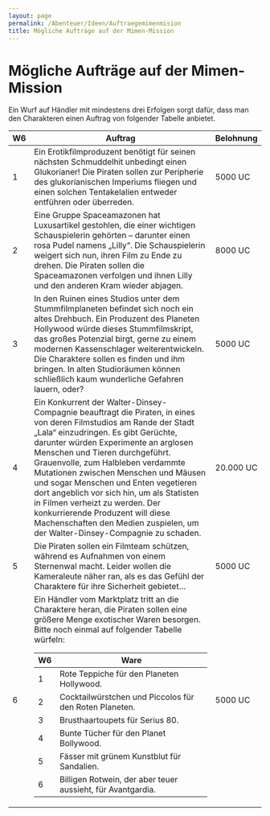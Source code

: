 ```yaml
---
layout: page
permalink: /Abenteuer/Ideen/Auftraegemimenmision
title: Mögliche Aufträge auf der Mimen-Mission
---
```


# Mögliche Aufträge auf der Mimen-Mission

Ein Wurf auf Händler mit mindestens drei Erfolgen sorgt dafür, dass man den Charakteren einen Auftrag von folgender Tabelle anbietet.

<table>
<thead>
<tr><th>W6</th><th>Auftrag</th><th>Belohnung</th></tr>
</thead>
<tbody>
<tr><td>1</td><td>Ein Erotikfilmproduzent benötigt für seinen nächsten Schmuddelhit unbedingt einen Glukorianer! Die Piraten sollen zur Peripherie des glukorianischen Imperiums fliegen und einen solchen Tentakelalien entweder entführen oder überreden.</td><td>5000 UC</td></tr>
<tr><td>2</td><td>Eine Gruppe Spaceamazonen hat Luxusartikel gestohlen, die einer wichtigen Schauspielerin gehörten – darunter einen rosa Pudel namens &bdquo;Lilly&ldquo;. Die Schauspielerin weigert sich nun, ihren Film zu Ende zu drehen. Die Piraten sollen die Spaceamazonen verfolgen und ihnen Lilly und den anderen Kram wieder abjagen.</td><td>8000 UC</td></tr>
<tr><td>3</td><td>In den Ruinen eines Studios unter dem Stummfilmplaneten befindet sich noch ein altes Drehbuch. Ein Produzent des Planeten Hollywood würde dieses Stummfilmskript, das großes Potenzial birgt, gerne zu einem modernen Kassenschlager weiterentwickeln. Die Charaktere sollen es finden und ihm bringen. In alten Studioräumen können schließlich kaum wunderliche Gefahren lauern, oder?</td><td>5000 UC</td></tr>
<tr><td>4</td><td>Ein Konkurrent der Walter-Dinsey-Compagnie beauftragt die Piraten, in eines von deren Filmstudios am Rande der Stadt &bdquo;Lala&ldquo; einzudringen. Es gibt Gerüchte, darunter würden Experimente an arglosen Menschen und Tieren durchgeführt. Grauenvolle, zum Halbleben verdammte Mutationen zwischen Menschen und Mäusen und sogar Menschen und Enten vegetieren dort angeblich vor sich hin, um als Statisten in Filmen verheizt zu werden. Der konkurrierende Produzent will diese Machenschaften den Medien zuspielen, um der Walter-Dinsey-Compagnie zu schaden.</td><td>20.000 UC</td></tr>
<tr><td>5</td><td>Die Piraten sollen ein Filmteam schützen, während es Aufnahmen von einem Sternenwal macht. Leider wollen die Kameraleute näher ran, als es das Gefühl der Charaktere für ihre Sicherheit gebietet&hellip;</td><td>5000 UC</td></tr>
<tr><td>6</td><td>Ein Händler vom Marktplatz tritt an die Charaktere heran, die Piraten sollen eine größere Menge exotischer Waren besorgen. Bitte noch einmal auf folgender Tabelle würfeln:
<table>
<thead>
<tr><th>W6</th><th>Ware</th></tr>
</thead>
<tbody>
<tr><td>1</td><td>Rote Teppiche für den Planeten Hollywood.</td></tr>
<tr><td>2</td><td>Cocktailwürstchen und Piccolos für den Roten Planeten.</td></tr>
<tr><td>3</td><td>Brusthaartoupets für Serius 80.</td></tr>
<tr><td>4</td><td>Bunte Tücher für den Planet Bollywood.</td></tr>
<tr><td>5</td><td>Fässer mit grünem Kunstblut für Sandalien.</td></tr>
<tr><td>6</td><td>Billigen Rotwein, der aber teuer aussieht, für Avantgardia.</td></tr>
</tbody>
</table>
</td><td>5000 UC</td></tr>
</tbody>
</table>

